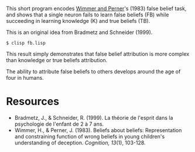 This short program encodes [Wimmer and Perner](https://www.sscnet.ucla.edu/polisci/faculty/chwe/austen/wimmerperner.pdf)'s (1983) false belief task, and shows that a single neuron fails to learn false beliefs (FB) while succeeding in learning knowledge (K) and true beliefs (TB).

This is an original idea from Bradmetz and Schneider (1999).

```console
$ clisp fb.lisp
```

This result simply demonstrates that false belief attribution is more complex than knowledge or true beliefs attribution.

The ability to attribute false beliefs to others develops around the age of four in humans.

# Resources

- Bradmetz, J., & Schneider, R. (1999). La théorie de l'esprit dans la psychologie de l'enfant de 2 à 7 ans.
- Wimmer, H., & Perner, J. (1983). Beliefs about beliefs: Representation and constraining function of wrong beliefs in young children's understanding of deception. _Cognition, 13_(1), 103-128.
